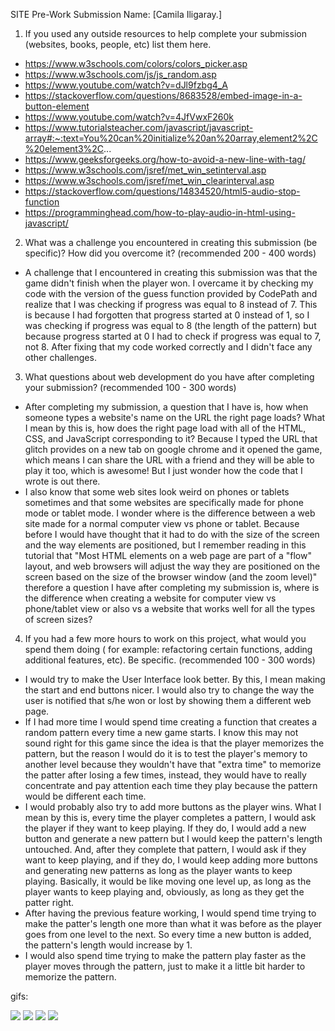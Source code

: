 SITE Pre-Work Submission
Name: [Camila Iligaray.]

1. If you used any outside resources to help complete your submission 
(websites, books, people, etc) list them here. 
- https://www.w3schools.com/colors/colors_picker.asp
- https://www.w3schools.com/js/js_random.asp
- https://www.youtube.com/watch?v=dJl9fzbg4_A
- https://stackoverflow.com/questions/8683528/embed-image-in-a-button-element
- https://www.youtube.com/watch?v=4JfVwxF260k
- https://www.tutorialsteacher.com/javascript/javascript-array#:~:text=You%20can%20initialize%20an%20array,element2%2C%20element3%2C...
- https://www.geeksforgeeks.org/how-to-avoid-a-new-line-with-tag/
- https://www.w3schools.com/jsref/met_win_setinterval.asp
- https://www.w3schools.com/jsref/met_win_clearinterval.asp
- https://stackoverflow.com/questions/14834520/html5-audio-stop-function
- https://programminghead.com/how-to-play-audio-in-html-using-javascript/

2. What was a challenge you encountered in creating this submission 
(be specific)? How did you overcome it? (recommended 200 - 400 words) 

- A challenge that I encountered in creating this submission was that the game didn't finish when the player won. 
I overcame it by checking my code with the version of the guess function provided by CodePath and realize that I was 
checking if progress was equal to 8 instead of 7. This is because I had forgotten that progress started at 0 instead of 1, 
so I was checking if progress was equal to 8 (the length of the pattern) but because progress started at 0 I had to check if 
progress was equal to 7, not 8. After fixing that my code worked correctly and I didn't face any other challenges.


3. What questions about web development do you have after completing your submission? 
(recommended 100 - 300 words) 

- After completing my submission, a question that I have is, how when someone types a website's name on the URL the right page loads?
What I mean by this is, how does the right page load with all of the HTML, CSS, and JavaScript corresponding to it? 
Because I typed the URL that glitch provides on a new tab on google chrome and it opened the game, which means I can share the 
URL with a friend and they will be able to play it too, which is awesome! But I just wonder how the code that I wrote is out there.
- I also know that some web sites look weird on phones or tablets sometimes and that some websites 
are specifically made for phone mode or tablet mode. I wonder where is the difference between a web site made 
for a normal computer view vs phone or tablet. Because before I would have thought that it had to do with 
the size of the screen and the way elements are positioned, but I remember reading in this tutorial that "Most 
HTML elements on a web page are part of a "flow" layout, and web browsers will adjust the way they are positioned 
on the screen based on the size of the browser window (and the zoom level)" therefore a question I have after 
completing my submission is, where is the difference when creating a website for computer view vs phone/tablet view
or also vs a website that works well for all the types of screen sizes?


4. If you had a few more hours to work on this project, what would you spend them doing (
for example: refactoring certain functions, adding additional features, etc). 
Be specific. (recommended 100 - 300 words) 

- I would try to make the User Interface look better. By this, I mean making the start and end buttons nicer. I would also try to change the way the user is notified that s/he won or lost by showing them a different web page.
- If I had more time I would spend time creating a function that creates a random pattern every time a new game starts. I know this may not sound right for this game since the idea is that the player memorizes the pattern, but the reason I would do it is to test the player's memory to another level because they wouldn't have that "extra time" to memorize the patter after losing a few times, instead, they would have to really concentrate and pay attention each time they play because the pattern would be different each time.
- I would probably also try to add more buttons as the player wins.
What I mean by this is, every time the player completes a pattern, I would ask the player if they want to keep playing. If they do, I would add a new button and generate a new pattern but I would keep the pattern's length untouched. And, after they complete that pattern, I would ask if they want to keep playing, and if they do, I would keep adding more buttons and generating new patterns as long as the player wants to keep playing. Basically, it would be like moving one level up, as long as the player wants to keep playing and, obviously, as long as they get the patter right.
- After having the previous feature working, I would spend time trying to make the patter's length one more than what it was before as the player goes from one level to the next. So every time a new button is added, the pattern's length would increase by 1.
- I would also spend time trying to make the pattern play faster as the player moves through the pattern, just to make it a little bit harder to memorize the pattern.



gifs:

![](https://i.imgur.com/Kf8fVHg.gif)
![](https://i.imgur.com/3E3222U.gif)
![](https://i.imgur.com/lPB5vDf.gif)
![](https://i.imgur.com/XzX5lmc.gif)

